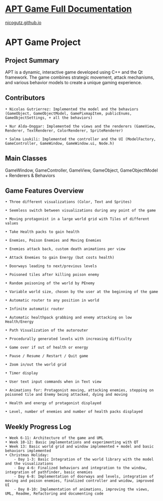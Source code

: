# [APT Game Full Documentation](https://nicogutz.github.io/)
[nicogutz.github.io](https://nicogutz.github.io/)
<br>

# APT Game Project


## Project Summary

APT is a dynamic, interactive game developed using C++ and the Qt framework. The game combines strategic movement, attack mechanisms, and various behavior models to create a unique gaming experience.

## Contributors

    • Nicolas Gutrierrez: Implemented the model and the behaviors (GameObject, GameObjectModel, GamePixmapItem, publicEnums, GameObjectSettings, + all the behaviors)

    • Nur Alda-Onggar: Implemented the views and the renderers (GameView, Renderer, TextRenderer, ColorRenderer, SpriteRenderer)

    • Salma Loukili: Implemented the controller and the UI (ModelFactory, GameController, GameWindow, GameWindow.ui, Node.h)
    

## Main Classes

GameWindow, GameController, GameView, GameObject, GameObjectModel + Renderers & Behaviors

## Game Features Overview

    • Three different visualizations (Color, Text and Sprites)

    • Seemless switch between visualizations during any point of the game

    • Moving protagonist in a large world grid with Tiles of different values

    • Take Health packs to gain health

    • Enemies, Poison Enemies and Moving Enemies
    
    • Enemies attack back, custom death animations per view

    • Attack Enemies to gain Energy (but costs health)

    • Doorways leading to next/previous levels

    • Poisoned tiles after killing poison enemy

    • Random poisoning of the world by PEnemy

    • Variable world size, chosen by the user at the beginning of the game

    • Automatic router to any position in world

    • Infinite automatic router 
    
    • Automatic healthpack grabbing and enemy attacking on low Health/Energy 

    • Path Visualization of the autorouter

    • Procedurally generated levels with increasing difficulty

    • Game over if out of health or energy

    • Pause / Resume / Restart / Quit game

    • Zoom in/out the world grid

    • Timer display

    • User text input commands when in Text view

    • Animations for: Protagonist moving, attacking enemies, stepping on poisoned tile and Enemy being attacked, dying and moving

    • Health and energy of protagonist displayed

    • Level, number of enemies and number of health packs displayed
    

## Weekly Progress Log

    • Week 6-11: Architecture of the game and UML
    • Week 10-12: Basic implementations and experimenting with QT
    • Week 13: Basic world grid and window implemented + model and basic behaviors implemented
    • Christmas Holiday: 
        - Day 1-3: Basic Integration of the world library with the model and the visualizations
        - Day 4-6: Finalized behaviors and integration to the window, integration of pathfinder, basic enemies
        - Day 6-8: Implementation of doorways and levels, integration of moving and poison enemies, finalized controller and wnidow, improved UI 
        - Day 8-10: Implementation of animations, improving the views, UML, Readme, Refactoring and documenting code



